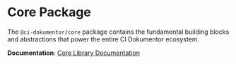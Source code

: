 # Core Package

The `@ci-dokumentor/core` package contains the fundamental building blocks and abstractions that power the entire CI Dokumentor ecosystem.

**Documentation**: [Core Library Documentation](../docs/content/packages/core/)
